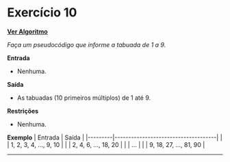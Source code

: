 # Exercício 10
[**Ver Algoritmo**](Algoritmo10.md)

*Faça um pseudocódigo que informe a tabuada de 1 a 9.*

**Entrada**

- Nenhuma.

**Saída**

- As tabuadas (10 primeiros múltiplos) de 1 até 9.

**Restrições**

- Nenhuma.

**Exemplo**
| Entrada | Saída                               |
|---------|-------------------------------------|
|         | 1, 2, 3, 4, ..., 9, 10              |
|         | 2, 4, 6, ..., 18, 20                |
|         | ...                                 |
|         | 9, 18, 27, ..., 81, 90              |

---
